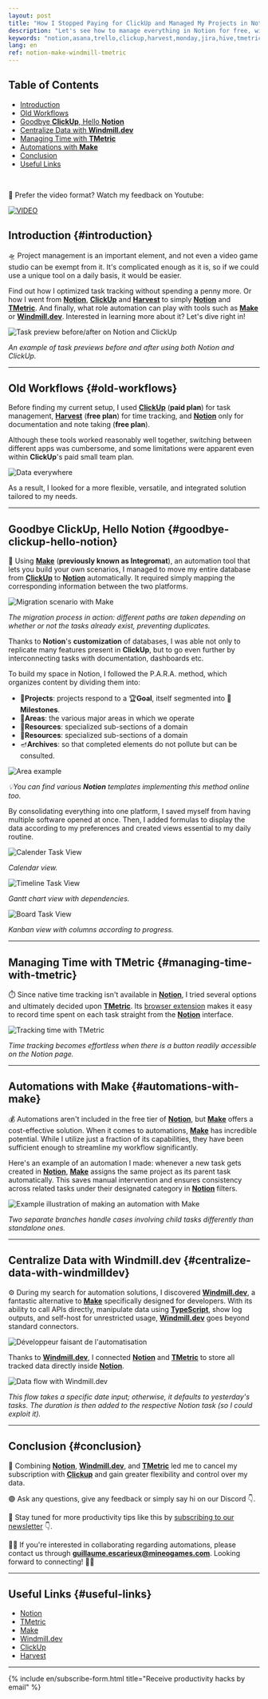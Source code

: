 ```yaml
---
layout: post
title: "How I Stopped Paying for ClickUp and Managed My Projects in Notion—For Free 😊"
description: "Let's see how to manage everything in Notion for free, with the leverage of automation. No more switching software for documentation, task management and time tracking."
keywords: "notion,asana,trello,clickup,harvest,monday,jira,hive,tmetric,make,integromat,windmill,windmill.dev,automation,productivity,project,management,project management,google calendar,home,agenda,software,program,tool,app,hack,best tool,best,free,cheap,migrate,migration,how to,which,easy,no cost, centralize,low cost,optimization,scenario,flow,mineo games,workflow,organize,team collaboration,gantt,kanban,agile,customizable,smartsheet,free-trial,per-month,sync,streamline,deadline,prioritize,cloud-based,mobile apps,seamlessly,keep track,time-tracking,dashboard,workflows,due dates,meeting,wrike,zapier,spreasheet,database,notion vs clickup,harvest vs tmetric,vs,top,compare,charts,zoho,automate,to track,microsoft,intuitive,collaborate,workload"
lang: en
ref: notion-make-windmill-tmetric
---
```

<!-- table-of-contests -->

## Table of Contents

* [Introduction](#introduction)
* [Old Workflows](#old-workflows)
* [Goodbye **ClickUp**, Hello **Notion**](#goodbye-clickup-hello-notion)
* [Centralize Data with **Windmill.dev**](#centralize-data-with-windmilldev)
* [Managing Time with **TMetric**](#managing-time-with-tmetric)
* [Automations with **Make**](#automations-with-make)
* [Conclusion](#conclusion)
* [Useful Links](#useful-links)

<!-- table-of-contests -->
<br/>

 🎥 Prefer the video format? Watch my feedback on Youtube:


[![VIDEO](https://i.imgur.com/i8GGx42.jpeg)](https://youtu.be/SIRQza-bCKw "Watch on Youtube")

## Introduction {#introduction}

🛸 Project management is an important element, and not even a video game studio can be exempt from it. It's complicated enough as it is, so if we could use a unique tool on a daily basis, it would be easier.    

Find out how I optimized task tracking without spending a penny more. Or how I went from **[Notion](https://affiliate.notion.so/ooivbv8j8mmc)**, **[ClickUp](http://clickup.com/teams/project-management)** and **[Harvest](http://try.hrv.st/3-126651)** to simply **[Notion](https://affiliate.notion.so/ooivbv8j8mmc)** and **[TMetric](https://tmetric.com)**. And finally, what role automation can play with tools such as **[Make](https://www.make.com/en/register?pc=mineogames)** or **[Windmill.dev](https://windmill.dev)**. Interested in learning more about it? Let's dive right in!


<img src="https://i.imgur.com/4BYy8DL.png" alt="Task preview before/after on Notion and ClickUp"  class="medium"/>

_An example of task previews before and after using both Notion and ClickUp._

---

## Old Workflows {#old-workflows}

Before finding my current setup, I used **[ClickUp](http://clickup.com/teams/project-management)** (**paid plan**) for task management, **[Harvest](http://try.hrv.st/3-126651)** (**free plan**) for time tracking, and **[Notion](https://affiliate.notion.so/ooivbv8j8mmc)** only for documentation and note taking (**free plan**). 

Although these tools worked reasonably well together, switching between different apps was cumbersome, and some limitations were apparent even within **ClickUp**'s paid small team plan. 

<img src="https://media1.tenor.com/m/IQ6Z-aPhr1wAAAAd/date-everywhere-data.gif" alt="Data everywhere"  class="small"/>

As a result, I looked for a more flexible, versatile, and integrated solution tailored to my needs.

---

## Goodbye ClickUp, Hello Notion {#goodbye-clickup-hello-notion}

👋 Using **[Make](https://www.make.com/en/register?pc=mineogames)** (**previously known as Integromat**), an automation tool that lets you build your own scenarios, I managed to move my entire database from **[ClickUp](http://clickup.com/teams/project-management)** to **[Notion](https://affiliate.notion.so/ooivbv8j8mmc)** automatically. It required simply mapping the corresponding information between the two platforms.

<img src="https://i.imgur.com/1zLgd1J.gif" alt="Migration scenario with Make"  class="large"/>

_The migration process in action: different paths are taken depending on whether or not the tasks already exist, preventing duplicates._

Thanks to **Notion**'s **customization** of databases, I was able not only to replicate many features present in **ClickUp**, but to go even further by interconnecting tasks with documentation, dashboards etc.

To build my space in Notion, I followed the P.A.R.A. method, which organizes content by dividing them into:
* 🚧**Projects**: projects respond to a 🏆**Goal**, itself segmented into 📍**Milestones**. 
* 🎨**Areas**: the various major areas in which we operate
* 📁**Resources**: specialized sub-sections of a domain
* 📁**Resources**: specialized sub-sections of a domain
* 🪔**Archives**: so that completed elements do not pollute but can be consulted. 

<img src="https://i.imgur.com/x61V3xL.png" alt="Area example"  class="small"/>

_💡You can find various **Notion** templates implementing this method online too._

By consolidating everything into one platform, I saved myself from having multiple software opened at once. Then, I added formulas to display the data according to my preferences and created views essential to my daily routine.

<img src="https://i.imgur.com/MuBPJsX.png" alt="Calender Task View"  class="medium"/>

_Calendar view._

<img src="https://i.imgur.com/iuvPOTc.png" alt="Timeline Task View"  class="medium"/>

_Gantt chart view with dependencies._

<img src="https://i.imgur.com/6NdZy1P.png" alt="Board Task View"  class="medium"/>

_Kanban view with columns according to progress._

---

## Managing Time with TMetric {#managing-time-with-tmetric}

⏱️ Since native time tracking isn't available in **[Notion](https://affiliate.notion.so/ooivbv8j8mmc)**, I tried several options and ultimately decided upon **[TMetric](https://tmetric.com)**. Its [browser extension](https://tmetric.com/help/apps/browser-extension/how-to-install-browser-extension) makes it easy to record time spent on each task straight from the **[Notion](https://affiliate.notion.so/ooivbv8j8mmc)** interface.

<img src="https://i.imgur.com/1T31Buq.png" alt="Tracking time with TMetric"  class="medium"/>

_Time tracking becomes effortless when there is a button readily accessible on the Notion page._

---


## Automations with Make {#automations-with-make}

💰 Automations aren't included in the free tier of **[Notion](https://affiliate.notion.so/ooivbv8j8mmc)**, but **[Make](https://www.make.com/en/register?pc=mineogames)** offers a cost-effective solution. When it comes to automations, **[Make](https://www.make.com/en/register?pc=mineogames)** has incredible potential. While I utilize just a fraction of its capabilities, they have been sufficient enough to streamline my workflow significantly.

Here's an example of an automation I made: whenever a new task gets created in **[Notion](https://affiliate.notion.so/ooivbv8j8mmc)**, **[Make](https://www.make.com/en/register?pc=mineogames)** assigns the same project as its parent task automatically. This saves manual intervention and ensures consistency across related tasks under their designated category in **[Notion](https://affiliate.notion.so/ooivbv8j8mmc)** filters.

<img src="https://i.imgur.com/WNBXMnc.png" alt="Example illustration of making an automation with Make"  class="medium"/>

_Two separate branches handle cases involving child tasks differently than standalone ones._


---

## Centralize Data with Windmill.dev {#centralize-data-with-windmilldev}

⚙️ During my search for automation solutions, I discovered **[Windmill.dev](https://windmill.dev)**, a fantastic alternative to **[Make](https://www.make.com/en/register?pc=mineogames)** specifically designed for developers. With its ability to call APIs directly, manipulate data using **[TypeScript](https://www.typescriptlang.org/)**, show log outputs, and self-host for unrestricted usage, **[Windmill.dev](https://windmill.dev)** goes beyond standard connectors.

<img src="https://media0.giphy.com/media/qgQUggAC3Pfv687qPC/giphy.gif" alt="Développeur faisant de l'automatisation"  class="small"/>

Thanks to **[Windmill.dev](https://windmill.dev)**, I connected **[Notion](https://affiliate.notion.so/ooivbv8j8mmc)** and **[TMetric](https://tmetric.com)** to store all tracked data directly inside **[Notion](https://affiliate.notion.so/ooivbv8j8mmc)**.

<img src="https://i.imgur.com/s0YTioq.png" alt="Data flow with Windmill.dev"  class="small"/>

_This flow takes a specific date input; otherwise, it defaults to yesterday's tasks. The duration is then added to the respective Notion task (so I could exploit it)._

---

## Conclusion {#conclusion}

🌟 Combining **[Notion](https://affiliate.notion.so/ooivbv8j8mmc)**, **[Windmill.dev](https://windmill.dev)**, and **[TMetric](https://tmetric.com)** led me to cancel my subscription with **[Clickup](http://clickup.com/teams/project-management)** and gain greater flexibility and control over my data.

🟣 Ask any questions, give any feedback or simply say hi on our Discord 👇.

📧 Stay tuned for more productivity tips like this by [subscribing to our newsletter](https://mailchi.mp/8e056808ead5/mineo-games-newsletter) 👇.

🤝✨ If you're interested in collaborating regarding automations, please contact us through **[guillaume.escarieux@mineogames.com](mailto:guillaume.escarieux@mineogames.com)**. Looking forward to connecting! 🤝✨

---

## Useful Links {#useful-links}

* <a href="https://affiliate.notion.so/ooivbv8j8mmc">Notion</a>
* <a href="https://tmetric.com">TMetric</a>
* <a href="https://www.make.com/en/register?pc=mineogames">Make</a>
* <a href="https://windmill.dev">Windmill.dev</a>
* <a href="http://clickup.com/teams/project-management">ClickUp</a>
* <a href="http://try.hrv.st/3-126651" class="external">Harvest</a>

---

{% include en/subscribe-form.html title="Receive productivity hacks by email" %}